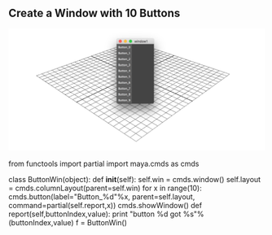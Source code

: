
## Create a Window with 10 Buttons

![Buttons](assets/button.png)

from functools import partial
import maya.cmds as cmds


class ButtonWin(object):
   def __init__(self):
      self.win = cmds.window()
      self.layout = cmds.columnLayout(parent=self.win)
      for x in range(10):
         cmds.button(label="Button_%d"%x, parent=self.layout, command=partial(self.report,x))
         cmds.showWindow()
   def report(self,buttonIndex,value):
      print "button %d got %s"%(buttonIndex,value)
f = ButtonWin()
